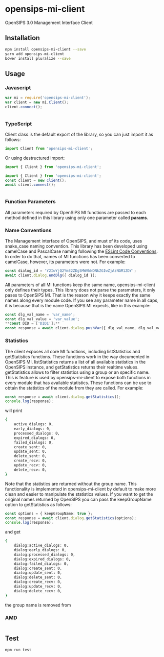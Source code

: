 # opensips-mi-client

OpenSIPS 3.0 Management Interface Client

## Installation

```sh
npm install opensips-mi-client --save
yarn add opensips-mi-client
bower install pluralize --save
```

## Usage

### Javascript

```javascript
var mi = require('opensips-mi-client');
var client = new mi.Client();
client.connect();
```

```sh

```

### TypeScript

Client class is the default export of the library, so you can just import it as follows:

```typescript
import Client from 'opensips-mi-client';
```

Or using destructured import:

```typescript
import { Client } from 'opensips-mi-client';
```

```typescript
import { Client } from 'opensips-mi-client';
const client = new Client();
await client.connect();
```

```sh

```

### Function Parameters

All parameters required by OpenSIPS MI functions are passed to each method defined in this library using only one parameter called
**params**.

### Name Conventions

The Management interface of OpenSIPS, and must of its code, uses snake_case naming convention. This library has been developed
using camelCase and PascalCase naming following the [ESLint Code Conventions](https://eslint.org/docs/developer-guide/code-conventions).
In order to do that, names of MI functions has been converted to camelCase, however, its parameters were not. For example:

```typescript
const dialog_id = 'Y2IwYjQ2YmE2ZDg5MWVkNDNkZGIwZjAzNGM1ZDY';
await client.dialog.endDlg({ dialog_id });
```

All parameters of all MI functions keep the same name, opensips-mi-client only defines their types. This library does not parse the
parameters, it only pases to OpenSIPS MI. That is the reason why it keeps exactly the same names along every module code. If you see
any parameter name in all caps, it is because that is the name OpenSIPS MI expects, like in this example:

```typescript
const dlg_val_name = 'var_name';
const dlg_val_value = 'var_value';
**const DID = ['DID1'];**
const response = await client.dialog.pushVar({ dlg_val_name, dlg_val_value, DID });
```

### Statistics

The client exposes all core MI functions, including listStatistics and getStatistics functions. These functions work in the way
documented in OpenSIPS MI. listStatistics returns a list of all available statistics in the OpenSIPS instance, and getStatistics
returns their realtime values. getStatistics allows to filter statistics using a group or an specific name. This is feature is used
by opensips-mi-client to expose both functions in every module that has available statistics. These functions can be use to obtain
the statistics of the module from they are called. For example:

```typescript
const response = await client.dialog.getStatistics();
console.log(response);
```

will print

```sh
{
    active_dialogs: 0,
    early_dialogs: 0,
    processed_dialogs: 0,
    expired_dialogs: 0,
    failed_dialogs: 0,
    create_sent: 0,
    update_sent: 0,
    delete_sent: 0,
    create_recv: 0,
    update_recv: 0,
    delete_recv: 0,
}
```

Note that the statistics are returned without the group name. This functionality is implemented in opensips-mi-client by default
to make more clean and easier to manipulate the statistics values. If you want to get the original names returned by OpenSIPS you
can pass the keepGroupName option to getStatistics as follows:

```typescript
const options = { keepGroupName: true };
const response = await client.dialog.getStatistics(options);
console.log(response);
```

and get

```sh
{
    dialog:active_dialogs: 0,
    dialog:early_dialogs: 0,
    dialog:processed_dialogs: 0,
    dialog:expired_dialogs: 0,
    dialog:failed_dialogs: 0,
    dialog:create_sent: 0,
    dialog:update_sent: 0,
    dialog:delete_sent: 0,
    dialog:create_recv: 0,
    dialog:update_recv: 0,
    dialog:delete_recv: 0,
}
```

the group name is removed from

### AMD

```javascript
```

## Test

```sh
npm run test
```
